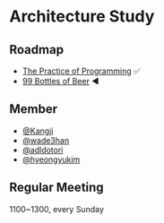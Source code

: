 # Architecture Study

## Roadmap

  - [The Practice of Programming](./archive/The_practice_of_programming.pdf) :white_check_mark:
  - [99 Bottles of Beer](./archive/99bottles_beer_ruby.pdf) :arrow_backward:

## Member

  - [@Kangji](https://github.com/Kangji)
  - [@wade3han](https://github.com/wade3han)
  - [@adldotori](https://github.com/adldotori)
  - [@hyeongyukim](https://github.com/hyeongyukim)

## Regular Meeting

  1100~1300, every Sunday

